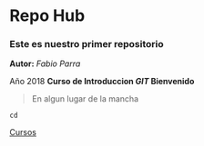 # Repo Hub
### Este es nuestro primer repositorio

**Autor:** *Fabio Parra*

Año 2018
**Curso de Introduccion _GIT_ Bienvenido**
>En algun lugar de la mancha

`cd` 

[Cursos](https://google.com)
